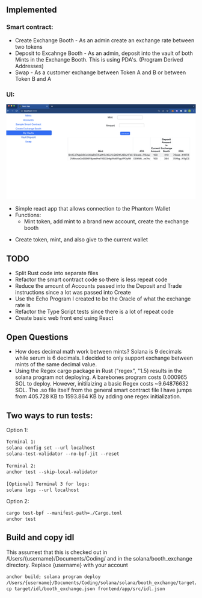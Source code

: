 ## Implemented

### Smart contract:
* Create Exchange Booth - As an admin create an exchange rate between two tokens
* Deposit to Excahnge Booth - As an admin, deposit into the vault of both Mints in the Exchange Booth. This is using PDA's. (Program Derived Addresses)
* Swap - As a customer exchange between Token A and B or between Token B and A

### UI:

![Exchange Booth](https://github.com/henryksarat/solana/blob/main/images/exchange_booth_vault_home.png)

- Simple react app that allows connection to the Phantom Wallet
- Functions: 
    - Mint token, add mint to a brand new account, create the exchange booth
* Create token, mint, and also give to the current wallet

## TODO

* Split Rust code into separate files
* Refactor the smart contract code so there is less repeat code
* Reduce the amount of Accounts passed into the Deposit and Trade instructions since a lot was passed into Create
* Use the Echo Program I created to be the Oracle of what the exchange rate is
* Refactor the Type Script tests since there is a lot of repeat code
* Create basic web front end using React

## Open Questions
* How does decimal math work between mints? Solana is 9 decimals while serum is 6 decimals. I decided to only support exchange between mints of the same decimal value.
* Using the Regex cargo package in Rust ("regex", "1.5) results in the solana program not deploying. A barebones program costs 0.000965 SOL to deploy. However, initilaizing a basic Regex costs ~9.64876632 SOL. The .so file itself from the general smart contract file I have jumps from 405.728 KB to 1593.864 KB by adding one regex initialization.

## Two ways to run tests:

Option 1:
```
Terminal 1:
solana config set --url localhost
solana-test-validator --no-bpf-jit --reset

Terminal 2:
anchor test --skip-local-validator

[Optional] Terminal 3 for logs:
solana logs --url localhost
```

Option 2:

```
cargo test-bpf --manifest-path=./Cargo.toml
anchor test
```

## Build and copy idl
This assumest that this is checked out in /Users/{username}/Documents/Coding/ and in the solana/booth_exchange directory. Replace {username} with your account
```
anchor build; solana program deploy /Users/{username}/Documents/Coding/solana/solana/booth_exchange/target/deploy/booth_exchange.so; cp target/idl/booth_exchange.json frontend/app/src/idl.json
```